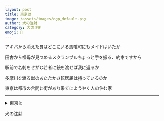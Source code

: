 ```yaml
---
layout: post
title: 東京は
image: /assets/images/ogp_default.png
author: 犬の注射
category: 犬の注射
emoji: 💉
---
```


<div class="tanka-area"><div class="tanka">
<p>アキバから消えた男はどこにいる馬喰町にもメイドはいたか</p>

<p>田舎から祖母が見つめるスクランブルちょっと手を振る、約束ですから</p>

<p>駅前で名刺をせがむ若者に銃を渡せば我に返るか</p>

<p>多摩川を渡る獣のあたたかさ転居届は持っているのか</p>

<p>東京は都市の合間に街があり果てにようやく人の住む家</p>

</div></div>

---

<details><summary>東京は</summary>
アキバから消えた男はどこにいる馬喰町にもメイドはいたか<br />
田舎から祖母が見つめるスクランブルちょっと手を振る、約束ですから<br />
駅前で名刺をせがむ若者に銃を渡せば我に返るか<br />
多摩川を渡る獣のあたたかさ転居届は持っているのか<br />
東京は都市の合間に街があり果てにようやく人の住む家<br />
<br />

</details>

犬の注射
